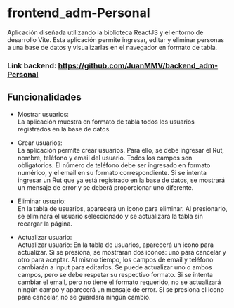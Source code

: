 # frontend_adm-Personal

Aplicación diseñada utilizando la biblioteca ReactJS y el entorno de desarrollo Vite. Esta aplicación permite ingresar, editar y eliminar personas a una base de datos y visualizarlas en el navegador en formato de tabla.

### Link backend: https://github.com/JuanMMV/backend_adm-Personal

## Funcionalidades

- Mostrar usuarios:  
La aplicación muestra en formato de tabla todos los usuarios registrados en la base de datos.

- Crear usuarios:  
La aplicación permite crear usuarios. Para ello, se debe ingresar el Rut, nombre, teléfono y email del usuario. Todos los campos son obligatorios. El número de teléfono debe ser ingresado en formato numérico, y el email en su formato correspondiente. Si se intenta ingresar un Rut que ya está registrado en la base de datos, se mostrará un mensaje de error y se deberá proporcionar uno diferente.

- Eliminar usuario:  
En la tabla de usuarios, aparecerá un icono para eliminar. Al presionarlo, se eliminará el usuario seleccionado y se actualizará la tabla sin recargar la página.

- Actualizar usuario:  
Actualizar usuario: En la tabla de usuarios, aparecerá un icono para actualizar. Si se presiona, se mostrarán dos iconos: uno para cancelar y otro para aceptar. Al mismo tiempo, los campos de email y teléfono cambiarán a input para editarlos. Se puede actualizar uno o ambos campos, pero se debe respetar su respectivo formato. Si se intenta cambiar el email, pero no tiene el formato requerido, no se actualizará ningún campo y aparecerá un mensaje de error. Si se presiona el icono para cancelar, no se guardará ningún cambio.
